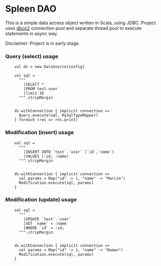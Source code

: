 # Spleen DAO

This is a simple data access object written in Scala, using JDBC.
Project uses [dbcp2](https://commons.apache.org/proper/commons-dbcp/) connection pool and 
separate thread pool to execute statements in async way.

Disclaimer: Project is in early stage.

### Query (select) usage
```
    val ds = new DataSource(config)
    
    val sql =
      """
        |SELECT *
        |FROM test.user
        |limit 10
      """.stripMargin
      

    ds.withConnection { implicit connection =>
      Query.execute(sql, MySqlTypeMapper)
    } foreach (res => res.print)

```

### Modification (insert) usage

```
    val sql =
      """
        |INSERT INTO `test`.`user` (`id`,`name`)
        |VALUES (:id, :name)
      """.stripMargin
      

    ds.withConnection { implicit connection =>
      val params = Map("id" -> 1, "name" -> "Marcin")
      Modification.execute(sql, params)
    } 

```

### Modification (update) usage

```
    val sql =
      """
        |UPDATE `test`.`user`
        |SET `name` = :name
        |WHERE `id` = :id;
      """.stripMargin
      

    ds.withConnection { implicit connection =>
      val params = Map("id" -> 1, "name" -> "Roman")
      Modification.execute(sql, params)
    }

```

